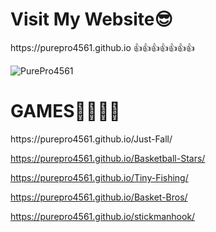 <img alt="" src="https://readme-typing-svg.herokuapp.com?vCenter=true&lines=Welcome+And+Hello!+I+am+PurePro!;Coder+And+Game+Maker">

<h1>Visit My Website😎</h1>
https://purepro4561.github.io 👍👍👍👍👍👍👍

<img alt="" src="https://readme-typing-svg.herokuapp.com?vCenter=true&lines=PurePro4561;Welcome+To+Game+Central">

<p align="left"> 
  <img src="https://komarev.com/ghpvc/?username=PurePro4561&label=Profile Visitors&color=001eff&style=flat" alt="PurePro4561" />
  
  <h1>GAMES🥶🥶🥶🥶</h1>
https://purepro4561.github.io/Just-Fall/

https://purepro4561.github.io/Basketball-Stars/

https://purepro4561.github.io/Tiny-Fishing/

https://purepro4561.github.io/Basket-Bros/

https://purepro4561.github.io/stickmanhook/
